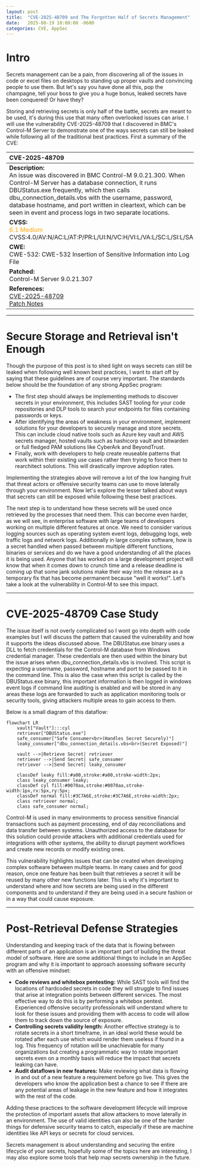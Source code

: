 ```yaml
---
layout: post
title:  "CVE-2025-48709 and The Forgotten Half of Secrets Management"
date:   2025-08-19 10:00:00 -0600
categories: CVE, AppSec
---
```


# Intro

Secrets management can be a pain, from discovering all of the issues in code or excel files on desktops to standing up proper vaults and convincing people to use them. But let's say you have done all this, pop the champagne, tell your boss to give you a huge bonus, leaked secrets have been conquered! Or have they?

Storing and retrieving secrets is only half of the battle, secrets are meant to be used, it's during this use that many often overlooked issues can arise. I will use the vulnerability CVE-2025-48709 that I discovered in BMC's Control-M Server to demonstrate one of the ways secrets can still be leaked while following all of the traditional best practices. First a summary of the CVE:

| CVE-2025-48709 |
| :--------------|
| **Description:**<br> An issue was discovered in BMC Control-M 9.0.21.300. When Control-M Server has a database connection, it runs DBUStatus.exe frequently, which then calls dbu_connection_details.vbs with the username, password, database hostname, and port written in cleartext, which can be seen in event and process logs in two separate locations. |
| **CVSS:**<br> <span style="color: orange">6.1 Medium</span> <br>CVSS:4.0/AV:N/AC:L/AT:P/PR:L/UI:N/VC:H/VI:L/VA:L/SC:L/SI:L/SA:L |
| **CWE:**<br> CWE-532: CWE-532 Insertion of Sensitive Information into Log File |
| **Patched:**<br> Control-M Server 9.0.21.307 |
| **References:**<br> [CVE-2025-48709](https://www.cve.org/CVERecord?id=CVE-2025-48709)<br>[Patch Notes](https://docs.bmc.com/xwiki/bin/view/Control-M-Orchestration/Control-M/ctm9021/Patches/Control-M-Server-PACTV-9-0-21-307/) |

---

# Secure Storage and Retrieval isn't Enough

Though the purpose of this post is to shed light on ways secrets can still be leaked when following well known best practices, I want to start off by saying that these guidelines are of course very important. The standards below should be the foundation of any strong AppSec program:

- The first step should always be implementing methods to discover secrets in your environment, this includes SAST tooling for your code repositories and DLP tools to search your endpoints for files containing passwords or keys.
- After identifying the areas of weakness in your environment, implement solutions for your developers to securely manage and store secrets. This can include cloud native tools such as Azure key vault and AWS secrets manager, hosted vaults such as hashicorp vault and bitwarden or full fledged PAM solutions like CyberArk and BeyondTrust. 
- Finally, work with developers to help create reuseable patterns that work within their existing use cases rather then trying to force them to rearchitect solutions. This will drastically improve adoption rates. 

Implementing the strategies above will remove a lot of the low hanging fruit that threat actors or offensive security teams can use to move laterally through your environment. Now let's explore the lesser talked about ways that secrets can still be exposed while following these best practices. 

The next step is to understand how these secrets will be used once retrieved by the processes that need them. This can become even harder, as we will see, in enterprise software with large teams of developers working on multiple different features at once. We need to consider various logging sources such as operating system event logs, debugging logs, web traffic logs and network logs. Additionally in large complex software, how is a secret handled when passed between multiple different functions, binaries or services and do we have a good understanding of all the places it is being used. Anyone that has worked on a large development project will know that when it comes down to crunch time and a release deadline is coming up that some jank solutions make their way into the release as a temporary fix that has become permanent because "well it works!". Let's take a look at the vulnerability in Control-M to see this impact. 

---

# CVE-2025-48709 Case Study

The issue itself is not overly complicated so I wont go into depth with code examples but I will discuss the pattern that caused the vulnerability and how it supports the ideas discussed above. The DBUStatus.exe binary uses a DLL to fetch credentials for the Control-M database from Windows credential manager. These credentials are then used within the binary but the issue arises when dbu_connection_details.vbs is involved. This script is expecting a username, password, hostname and port to be passed to it in the command line. This is also the case when this script is called by the DBUStatus.exe binary, this important information is then logged in windows event logs if command line auditing is enabled and will be stored in any areas these logs are forwarded to such as application monitoring tools or security tools, giving attackers multiple areas to gain access to them. 

Below is a small diagram of this dataflow:

```mermaid
flowchart LR
    vault["Vault"]:::cyl
    retriever["DBUStatus.exe"]
    safe_consumer["Safe Consumer<br>(Handles Secret Securely)"]
    leaky_consumer["dbu_connection_details.vbs<br>(Secret Exposed)"]

    vault -->|Retrieve Secret| retriever
    retriever -->|Send Secret| safe_consumer
    retriever -->|Send Secret| leaky_consumer

    classDef leaky fill:#a00,stroke:#a00,stroke-width:2px;
    class leaky_consumer leaky;
    classDef cyl fill:#0070aa,stroke:#0070aa,stroke-width:1px,rx:5px,ry:5px;
    classDef normal fill:#3C7A6E,stroke:#3C7A6E,stroke-width:2px;
    class retriever normal;
    class safe_consumer normal;
```
Control-M is used in many environments to process sensitive financial transactions such as payment processing, end of day reconciliations and data transfer between systems. Unauthorized access to the database for this solution could provide attackers with additional credentials used for integrations with other systems, the ability to disrupt payment workflows and create new records or modify existing ones.  

This vulnerability highlights issues that can be created when developing complex software between multiple teams. In many cases and for good reason, once one feature has been built that retrieves a secret it will be reused by many other new functions later. This is why it's important to understand where and how secrets are being used in the different components and to understand if they are being used in a secure fashion or in a way that could cause exposure. 

---

# Post-Retrieval Defense Strategies

Understanding and keeping track of the data that is flowing between different parts of an application is an important part of building the threat model of software. Here are some additional things to include in an AppSec program and why it is important to approach assessing software security with an offensive mindset: 
- **Code reviews and whitebox pentesting:** While SAST tools will find the locations of hardcoded secrets in code they will struggle to find issues that arise at integration points between different services. The most effective way to do this is by performing a whitebox pentest. Experienced offensive security professionals will understand where to look for these issues and providing them with access to code will allow them to track down the source of exposure.
- **Controlling secrets validity length:** Another effective strategy is to rotate secrets in a short timeframe, in an ideal world these would be rotated after each use which would render them useless if found in a log. This frequency of rotation will be unachievable for many organizations but creating a programmatic way to rotate important secrets even on a monthly basis will reduce the impact that secrets leaking can have. 
- **Audit dataflows in new features:** Make reviewing what data is flowing in and out of a new feature a requirement before go live. This gives the developers who know the application best a chance to see if there are any potential areas of leakage in the new feature and how it integrates with the rest of the code.

Adding these practices to the software development lifecycle will improve the protection of important assets that allow attackers to move laterally in an environment. The use of valid identities can also be one of the harder things for defensive security teams to catch, especially if these are machine identities like API keys or secrets for cloud services.

Secrets management is about understanding and securing the entire lifecycle of your secrets, hopefully some of the topics here are interesting, I may also explore some tools that help map secrets ownership in the future. 